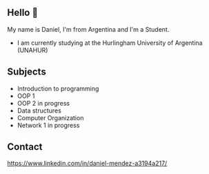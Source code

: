 ## Hello 👋

My name is Daniel, I'm from Argentina and I'm a Student.

* I am currently studying at the Hurlingham University of Argentina (UNAHUR)

## Subjects

* Introduction to programming
* OOP 1
* OOP 2 in progress
* Data structures
* Computer Organization
* Network 1 in progress 

## Contact
https://www.linkedin.com/in/daniel-mendez-a3194a217/
